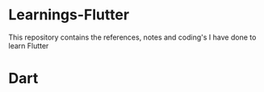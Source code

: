 # Learnings-Flutter
This repository contains the references, notes and coding's I have done to learn Flutter

# Dart
